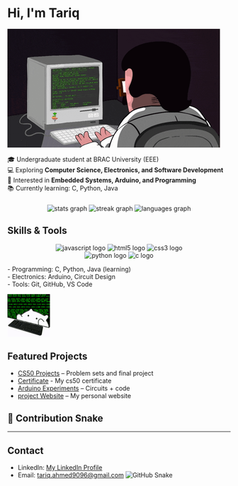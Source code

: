 # Hi, I'm Tariq  

![Description of GIF](https://github.com/Tariq9096/Tariq9096/blob/3dee63834a1d6315a66316d5c1ec8a593f180d06/fetchpik.com-URdyX3KMwb.gif)

🎓 Undergraduate student at BRAC University (EEE)  
💻 Exploring **Computer Science, Electronics, and Software Development**  
🚀 Interested in **Embedded Systems, Arduino, and Programming**  
📚 Currently learning: C, Python, Java  

###
<div align="center">
  <img src="https://github-readme-stats.vercel.app/api?username=Tariq9096&hide_title=false&hide_rank=false&show_icons=true&include_all_commits=true&count_private=true&disable_animations=false&theme=dracula&locale=en&hide_border=false" height="150" alt="stats graph"  />
  <img src="https://streak-stats.demolab.com?user=Tariq9096&locale=en&mode=daily&theme=dracula&hide_border=false&border_radius=5" height="150" alt="streak graph"  />
  <img src="https://github-readme-stats.vercel.app/api/top-langs?username=Tariq9096&locale=en&hide_title=false&layout=compact&card_width=320&langs_count=5&theme=dracula&hide_border=false" height="150" alt="languages graph"  />
</div>

## Skills & Tools
<p align="center">
  <!-- First Row -->
  <img src="https://cdn.jsdelivr.net/gh/devicons/devicon/icons/javascript/javascript-original.svg" height="30" alt="javascript logo" />
  <img src="https://cdn.jsdelivr.net/gh/devicons/devicon/icons/html5/html5-original.svg" height="30" alt="html5 logo" />
  <img src="https://cdn.jsdelivr.net/gh/devicons/devicon/icons/css3/css3-original.svg" height="30" alt="css3 logo" />
  <br>
  <!-- Second Row -->
  <img src="https://cdn.jsdelivr.net/gh/devicons/devicon/icons/python/python-original.svg" height="30" alt="python logo" />
  <img src="https://cdn.jsdelivr.net/gh/devicons/devicon/icons/c/c-original.svg" height="30" alt="c logo" />
</p>
- Programming: C, Python, Java (learning)  <br>
- Electronics: Arduino, Circuit Design  <br>
- Tools: Git, GitHub, VS Code 

![Description of GIF](https://github.com/Tariq9096/Tariq9096/blob/eed862c7ad2c4ccadeacbeef4e7b7de039cf1c9b/fetchpik.com-vnz52he9pA.gif)


## Featured Projects
- [CS50 Projects](https://github.com/tariq9096/CS50) – Problem sets and final project
- [Certificate](https://certificates.cs50.io/838c9bf8-32d7-4ad2-890d-c4f1e0f198a3.pdf?size=letter) - My cs50 certificate
- [Arduino Experiments](https://github.com/yourusername/Arduino-Projects) – Circuits + code  
- [project Website](https://tamimatraders.wuaze.com) – My personal website
  
## 🐍 Contribution Snake

---

## Contact
- LinkedIn: [My LinkedIn Profile](https://linkedin.com/in/tariq-ahmed9096)  
- Email: tariq.ahmed9096@gmail.com 
![GitHub Snake](https://github.com/Tariq9096/Tariq9096/tree/c94871faa1acae7773693cf12e4ff0f53f7a57cc/.github/workflows)
